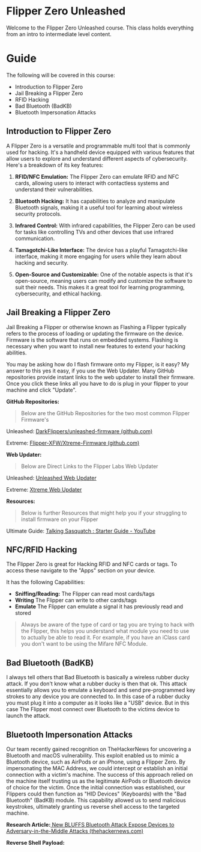 # Flipper Zero Unleashed

Welcome to the Flipper Zero Unleashed course. This class holds everything from an intro to intermediate level content.

# Guide

The following will be covered in this course:
 * Introduction to Flipper Zero
* Jail Breaking a Flipper Zero
* RFID Hacking
* Bad Bluetooth (BadKB)
* Bluetooth Impersonation Attacks

## Introduction to Flipper Zero

A Flipper Zero is a versatile and programmable multi tool that is commonly used for hacking. It's a handheld device equipped with various features that allow users to explore and understand different aspects of cybersecurity. Here's a breakdown of its key features:

1. **RFID/NFC Emulation:** The Flipper Zero can emulate RFID and NFC cards, allowing users to interact with contactless systems and understand their vulnerabilities.

2. **Bluetooth Hacking:** It has capabilities to analyze and manipulate Bluetooth signals, making it a useful tool for learning about wireless security protocols.

3. **Infrared Control:** With infrared capabilities, the Flipper Zero can be used for tasks like controlling TVs and other devices that use infrared communication.

4. **Tamagotchi-Like Interface:** The device has a playful Tamagotchi-like interface, making it more engaging for users while they learn about hacking and security.

6. **Open-Source and Customizable:** One of the notable aspects is that it's open-source, meaning users can modify and customize the software to suit their needs. This makes it a great tool for learning programming, cybersecurity, and ethical hacking.

## Jail Breaking a Flipper Zero

Jail Breaking a Flipper or otherwise known as Flashing a Flipper typically refers to the process of loading or updating the firmware on the device. Firmware is the software that runs on embedded systems. Flashing is necessary when you want to install new features to extend your hacking abilities.

You may be asking how do I flash firmware onto my Flipper, is it easy? 
My answer to this yes it easy, if you use the Web Updater. Many GitHub repositories provide instant links to the web updater to install their firmware. Once you click these links all you have to do is plug in your flipper to your machine and click "Update".

**GitHub Repositories:**
> Below are the GitHub Repositories for the two most common Flipper Firmware's

Unleashed: [DarkFlippers/unleashed-firmware (github.com)](https://github.com/DarkFlippers/unleashed-firmware)

Extreme: [Flipper-XFW/Xtreme-Firmware (github.com)](https://github.com/Flipper-XFW/Xtreme-Firmware)

**Web Updater:**
> Below are Direct Links to the Flipper Labs Web Updater

Unleashed: [Unleashed Web Updater](https://lab.flipper.net/?url=https://unleashedflip.com/fw/unlshd-069/flipper-z-f7-update-unlshd-069.tgz&channel=release-cfw&version=unlshd-069)

Extreme: [Xtreme Web Updater](https://flipper-xtre.me/update/)

**Resources:**
> Below is further Resources that might help you if your struggling to install firmware on your Flipper

Ultimate Guide: [Talking Sasquatch : Starter Guide - YouTube](https://www.youtube.com/watch?v=12M_oHmxcCQ)

##  NFC/RFID Hacking
The Flipper Zero is great for Hacking RFID and NFC cards or tags. To access these navigate to the "Apps" section on your device.

It has the following Capabilities:
* **Sniffing/Reading:**  The Flipper can read most cards/tags
* **Writing**  The Flipper can write to other cards/tags
* **Emulate** The Flipper can emulate a signal it has previously read and stored 

> Always be aware of the type of card or tag you are trying to hack with the Flipper, this helps you understand what module you need to use to actually be able to read it. For example, if you have an iClass card you don't want to be using the Mifare NFC Module.
## Bad Bluetooth (BadKB)

I always tell others that Bad Bluetooth is basically a wireless rubber ducky attack. If you don't know what a rubber ducky is then that ok. This attack essentially allows you to emulate a keyboard and send pre-programmed key strokes to any device you are connected to. In this case of a rubber ducky you must plug it into a computer as it looks like a "USB" device. But in this case The Flipper most connect over Bluetooth to the victims device to launch the attack.


## Bluetooth Impersonation Attacks

Our team recently gained recognition on TheHackerNews for uncovering a Bluetooth and macOS vulnerability. This exploit enabled us to mimic a Bluetooth device, such as AirPods or an iPhone, using a Flipper Zero. By impersonating the MAC Address, we could intercept or establish an initial connection with a victim's machine. The success of this approach relied on the machine itself trusting us as the legitimate AirPods or Bluetooth device of choice for the victim. Once the initial connection was established, our Flippers could then function as "HID Devices" (Keyboards) with the "Bad Bluetooth" (BadKB) module. This capability allowed us to send malicious keystrokes, ultimately granting us reverse shell access to the targeted machine.

**Research Article:**[ New BLUFFS Bluetooth Attack Expose Devices to Adversary-in-the-Middle Attacks (thehackernews.com)](https://thehackernews.com/2023/12/new-bluffs-bluetooth-attack-expose.html)

**Reverse Shell Payload:**
